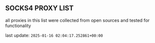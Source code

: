 ## SOCKS4 PROXY LIST

all proxies in this list were collected from open sources and tested for functionality

last update: `2025-01-16 02:04:17.252861+00:00`